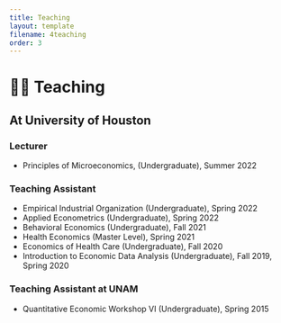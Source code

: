 ```yaml
---
title: Teaching
layout: template
filename: 4teaching
order: 3
--- 
```


# :woman_teacher: Teaching

## At University of Houston

### Lecturer
- Principles of Microeconomics, (Undergraduate), Summer 2022

### Teaching Assistant
- Empirical Industrial Organization (Undergraduate), Spring 2022
- Applied Econometrics (Undergraduate), Spring 2022
- Behavioral Economics (Undergraduate), Fall 2021
- Health Economics (Master Level), Spring 2021
- Economics of Health Care (Undergraduate), Fall 2020
- Introduction to Economic Data Analysis (Undergraduate), Fall 2019, Spring 2020

### Teaching Assistant at UNAM
- Quantitative Economic Workshop VI (Undergraduate), Spring 2015
